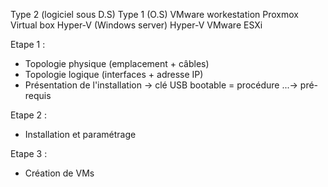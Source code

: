 


Type 2 (logiciel sous D.S)                                                   Type 1 (O.S) 
VMware workestation                                                        Proxmox
Virtual box                                                                          Hyper-V (Windows server)
Hyper-V                                                                             VMware ESXi



Etape 1 :  
- Topologie physique (emplacement + câbles)
- Topologie logique (interfaces + adresse IP)
- Présentation de l'installation -> clé USB bootable = procédure
                        ...-> pré-requis

Etape 2 : 
- Installation et paramétrage

Etape 3 :
- Création de VMs


